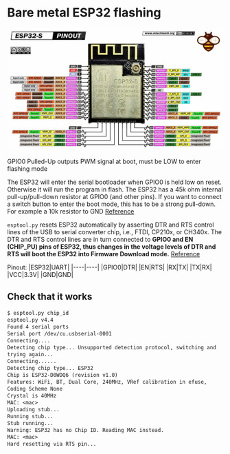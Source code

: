 # Bare metal ESP32 flashing

![](../img/27499817-a127-402c-9ee4-0885be04834f.webp)

GPIO0 Pulled-Up outputs PWM signal at boot, must be LOW to enter flashing mode

The ESP32 will enter the serial bootloader when GPIO0 is held low on reset. Otherwise it will run the program in flash. The ESP32 has a 45k ohm internal pull-up/pull-down resistor at GPIO0 (and other pins). If you want to connect a switch button to enter the boot mode, this has to be a strong pull-down. For example a 10k resistor to GND [Reference](https://docs.espressif.com/projects/esptool/en/latest/esp32/advanced-topics/boot-mode-selection.html)

`esptool.py`  resets ESP32 automatically by asserting DTR and RTS control lines of the USB to serial converter chip, i.e., FTDI, CP210x, or CH340x. The DTR and RTS control lines are in turn connected to **GPIO0 and EN (CHIP_PU) pins of ESP32, thus changes in the voltage levels of DTR and RTS will boot the ESP32 into Firmware Download mode.**
[Reference](https://docs.espressif.com/projects/esptool/en/latest/esp32/advanced-topics/boot-mode-selection.html)

Pinout:
|ESP32|UART|
|----|----|
|GPIO0|DTR|
|EN|RTS|
|RX|TX|
|TX|RX|
|VCC|3.3V|
|GND|GND|

## Check that it works

```
$ esptool.py chip_id
esptool.py v4.4
Found 4 serial ports
Serial port /dev/cu.usbserial-0001
Connecting....
Detecting chip type... Unsupported detection protocol, switching and trying again...
Connecting......
Detecting chip type... ESP32
Chip is ESP32-D0WDQ6 (revision v1.0)
Features: WiFi, BT, Dual Core, 240MHz, VRef calibration in efuse, Coding Scheme None
Crystal is 40MHz
MAC: <mac>
Uploading stub...
Running stub...
Stub running...
Warning: ESP32 has no Chip ID. Reading MAC instead.
MAC: <mac>
Hard resetting via RTS pin...
```